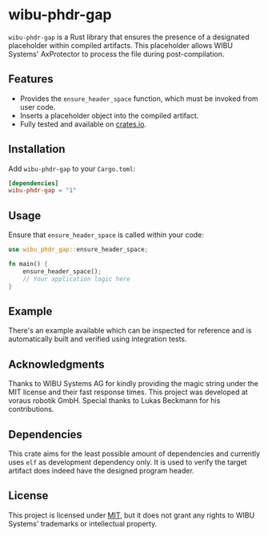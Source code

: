 # wibu-phdr-gap

`wibu-phdr-gap` is a Rust library that ensures the presence of a designated placeholder within compiled artifacts. This placeholder allows WIBU Systems' AxProtector to process the file during post-compilation.

## Features

- Provides the `ensure_header_space` function, which must be invoked from user code.
- Inserts a placeholder object into the compiled artifact.
- Fully tested and available on [crates.io](https://crates.io/crates/wibu-phdr-gap).

## Installation

Add `wibu-phdr-gap` to your `Cargo.toml`:

```toml
[dependencies]
wibu-phdr-gap = "1"
```

## Usage

Ensure that `ensure_header_space` is called within your code:

```rust
use wibu_phdr_gap::ensure_header_space;

fn main() {
    ensure_header_space();
    // Your application logic here
}
```

## Example

There's an example available which can be inspected for reference and is automatically built and verified using integration tests.

## Acknowledgments

Thanks to WIBU Systems AG for kindly providing the magic string under the MIT license and their fast response times.
This project was developed at voraus robotik GmbH. Special thanks to Lukas Beckmann for his contributions.

## Dependencies

This crate aims for the least possible amount of dependencies and currently uses `elf` as development dependency only.
It is used to verify the target artifact does indeed have the designed program header.

## License

This project is licensed under [MIT](https://choosealicense.com/licenses/mit), but it does not grant any rights to WIBU Systems' trademarks or intellectual property.


